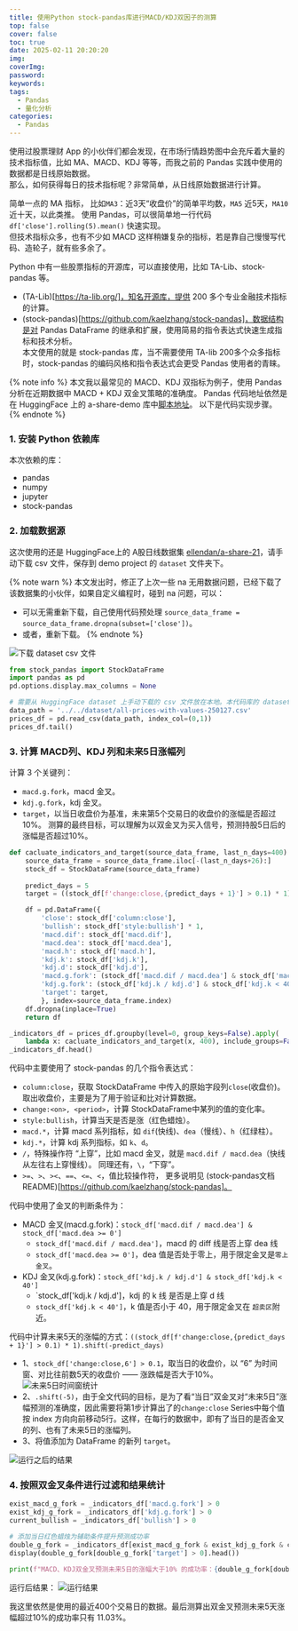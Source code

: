 ```yaml
---
title: 使用Python stock-pandas库进行MACD/KDJ双因子的测算
top: false
cover: false
toc: true
date: 2025-02-11 20:20:20
img: 
coverImg: 
password: 
keywords: 
tags:
  - Pandas
  - 量化分析
categories:
  - Pandas
---
```

使用过股票理财 App 的小伙伴们都会发现，在市场行情趋势图中会充斥着大量的技术指标值，比如 MA、MACD、KDJ 等等，而我之前的 Pandas 实践中使用的数据都是日线原始数据。  
那么，如何获得每日的技术指标呢？非常简单，从日线原始数据进行计算。  

简单一点的 MA 指标， 比如`MA3`：近3天“收盘价”的简单平均数，`MA5` 近5天，`MA10` 近十天，以此类推。  使用 Pandas，可以很简单地一行代码 `df['close'].rolling(5).mean()` 快速实现。  
但技术指标众多，也有不少如 MACD 这样稍嫌复杂的指标，若是靠自己慢慢写代码、造轮子，就有些多余了。

Python 中有一些股票指标的开源库，可以直接使用，比如 TA-Lib、stock-pandas 等。
- (TA-Lib)[https://ta-lib.org/]，知名开源库，提供 200 多个专业金融技术指标的计算。
- (stock-pandas)[https://github.com/kaelzhang/stock-pandas]，数据结构是对 Pandas DataFrame 的继承和扩展，使用简易的指令表达式快速生成指标和技术分析。  
本文使用的就是 stock-pandas 库，当不需要使用 TA-lib 200多个众多指标时，stock-pandas 的编码风格和指令表达式会更受 Pandas 使用者的青睐。

{% note info %}
本文我以最常见的 MACD、KDJ 双指标为例子，使用 Pandas 分析在近期数据中 MACD + KDJ 双金叉策略的准确度。
Pandas 代码地址依然是在 HuggingFace 上的 a-share-demo 库中[脚本地址](https://huggingface.co/spaces/ellendan/a-share-demo/blob/main/a_share/ipynb/MACD_KDJ.ipynb)。
以下是代码实现步骤。
{% endnote %}

### 1. 安装 Python 依赖库
本次依赖的库：
- pandas
- numpy
- jupyter
- stock-pandas

### 2. 加载数据源
这次使用的还是 HuggingFace上的 A股日线数据集 [ellendan/a-share-21](https://huggingface.co/datasets/ellendan/a-share-21)，请手动下载 csv 文件，保存到 demo project 的 `dataset` 文件夹下。

{% note warn %}
本文发出时，修正了上次一些 na 无用数据问题，已经下载了该数据集的小伙伴，如果自定义编程时，碰到 na 问题，可以：
- 可以无需重新下载，自己使用代码预处理 `source_data_frame = source_data_frame.dropna(subset=['close'])`。
- 或者，重新下载。
{% endnote %}

![下载 dataset csv 文件](使用Python-stock-pandas库计算MACD-KDJ双因子策略的结果/dataset.png)

```Python
from stock_pandas import StockDataFrame
import pandas as pd
pd.options.display.max_columns = None

# 需要从 HuggingFace dataset 上手动下载的 csv 文件放在本地。本代码库的 dataset 目录已经加入了.gitignore，不会将数据集提交到代码库。
data_path = '../../dataset/all-prices-with-values-250127.csv'
prices_df = pd.read_csv(data_path, index_col=(0,1))
prices_df.tail()
```

### 3. 计算 MACD列、KDJ 列和未来5日涨幅列
计算 3 个关键列：
- `macd.g.fork`，macd 金叉。
- `kdj.g.fork`，kdj 金叉。
- `target`，以当日收盘价为基准，未来第5个交易日的收盘价的涨幅是否超过10%。
测算的最终目标，可以理解为以双金叉为买入信号，预测持股5日后的涨幅是否超过10%。
```Python
def cacluate_indicators_and_target(source_data_frame, last_n_days=400):
    source_data_frame = source_data_frame.iloc[-(last_n_days+26):]
    stock_df = StockDataFrame(source_data_frame)
    
    predict_days = 5
    target = ((stock_df[f'change:close,{predict_days + 1}'] > 0.1) * 1).shift(-predict_days)

    df = pd.DataFrame({
        'close': stock_df['column:close'],
        'bullish': stock_df['style:bullish'] * 1,
        'macd.dif': stock_df['macd.dif'],
        'macd.dea': stock_df['macd.dea'],
        'macd.h': stock_df['macd.h'],
        'kdj.k': stock_df['kdj.k'],
        'kdj.d': stock_df['kdj.d'],
        'macd.g.fork': (stock_df['macd.dif / macd.dea'] & stock_df['macd.dea >= 0']) * 1,
        'kdj.g.fork': (stock_df['kdj.k / kdj.d'] & stock_df['kdj.k < 40']) * 1,
        'target': target,
        }, index=source_data_frame.index)
    df.dropna(inplace=True)
    return df

_indicators_df = prices_df.groupby(level=0, group_keys=False).apply(
    lambda x: cacluate_indicators_and_target(x, 400), include_groups=False)
_indicators_df.head()
```

代码中主要使用了 stock-pandas 的几个指令表达式：
- `column:close`，获取 StockDataFrame 中传入的原始字段列`close`(收盘价)。取出收盘价，主要是为了用于验证和比对计算数据。
- `change:<on>, <period>`，计算 StockDataFrame中某列的值的变化率。
- `style:bullish`，计算当天是否是涨（红色蜡烛）。
- `macd.*`，计算 macd 系列指标，如 `dif`(快线)、`dea`（慢线）、`h`（红绿柱）。
- `kdj.*`，计算 kdj 系列指标，如 `k`、`d`。
- `/`，特殊操作符 “上穿”，比如 macd 金叉，就是 `macd.dif / macd.dea`（快线从左往右上穿慢线）。
    同理还有，`\`，“下穿”。
- `>=`、`>`、`><`、`==`、`<=`、`<`，值比较操作符，
更多说明见 (stock-pandas文档 README)[https://github.com/kaelzhang/stock-pandas]。

代码中使用了金叉的判断条件为：
- MACD 金叉(macd.g.fork)：`stock_df['macd.dif / macd.dea'] & stock_df['macd.dea >= 0']` 
    - `stock_df['macd.dif / macd.dea']`，macd 的 diff 线是否上穿 dea 线
    - `stock_df['macd.dea >= 0']`，dea 值是否处于零上，用于限定金叉是`零上金叉`。
- KDJ 金叉(kdj.g.fork)：`stock_df['kdj.k / kdj.d'] & stock_df['kdj.k < 40']`
    - `stock_df['kdj.k / kdj.d']，kdj 的 k 线 是否是上穿 d 线
    - `stock_df['kdj.k < 40']`，k 值是否小于 40，用于限定金叉在 `超卖区`附近。

代码中计算未来5天的涨幅的方式：`((stock_df[f'change:close,{predict_days + 1}'] > 0.1) * 1).shift(-predict_days)`
- 1、`stock_df['change:close,6'] > 0.1`，取当日的收盘价，以 “6” 为时间窗、对比往前数5天的收盘价 —— 涨跌幅是否大于10%。
    ![未来5日时间窗统计](使用Python-stock-pandas库计算MACD-KDJ双因子策略的结果/target_rolling_window.jpg)
- 2、`.shift(-5)`，由于全文代码的目标，是为了看“当日”双金叉对“未来5日”涨幅预测的准确度，因此需要将第1步计算出了的`change:close` Series中每个值按 index 方向向前移动5行。这样，在每行的数据中，即有了当日的是否金叉的列、也有了未来5日的涨幅列。
- 3、将值添加为 DataFrame 的新列 `target`。

![运行之后的结果](使用Python-stock-pandas库计算MACD-KDJ双因子策略的结果/target.png)

### 4.  按照双金叉条件进行过滤和结果统计
```Python
exist_macd_g_fork = _indicators_df['macd.g.fork'] > 0
exist_kdj_g_fork = _indicators_df['kdj.g.fork'] > 0
current_bullish = _indicators_df['bullish'] > 0

# 添加当日红色蜡烛为辅助条件提升预测成功率
double_g_fork = _indicators_df[exist_macd_g_fork & exist_kdj_g_fork & current_bullish]
display(double_g_fork[double_g_fork['target'] > 0].head())

print(f"MACD、KDJ双金叉预测未来5日的涨幅大于10% 的成功率：{double_g_fork[double_g_fork['target'] > 0].shape[0] / double_g_fork.shape[0] :.2%}")
```

运行后结果：
![运行结果](使用Python-stock-pandas库计算MACD-KDJ双因子策略的结果/result.png)

我这里依然是使用的最近400个交易日的数据。最后测算出双金叉预测未来5天涨幅超过10%的成功率只有 11.03%。
